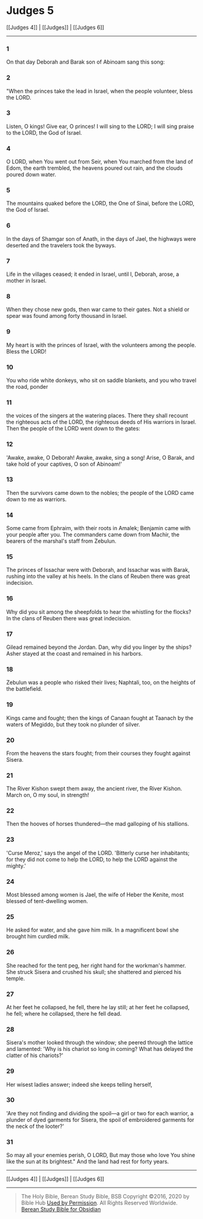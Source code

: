 # Judges 5

[[Judges 4]] | [[Judges]] | [[Judges 6]]

---

### 1
On that day Deborah and Barak son of Abinoam sang this song:

### 2
"When the princes take the lead in Israel, when the people volunteer, bless the LORD.

### 3
Listen, O kings! Give ear, O princes! I will sing to the LORD; I will sing praise to the LORD, the God of Israel.

### 4
O LORD, when You went out from Seir, when You marched from the land of Edom, the earth trembled, the heavens poured out rain, and the clouds poured down water.

### 5
The mountains quaked before the LORD, the One of Sinai, before the LORD, the God of Israel.

### 6
In the days of Shamgar son of Anath, in the days of Jael, the highways were deserted and the travelers took the byways.

### 7
Life in the villages ceased; it ended in Israel, until I, Deborah, arose, a mother in Israel.

### 8
When they chose new gods, then war came to their gates. Not a shield or spear was found among forty thousand in Israel.

### 9
My heart is with the princes of Israel, with the volunteers among the people. Bless the LORD!

### 10
You who ride white donkeys, who sit on saddle blankets, and you who travel the road, ponder

### 11
the voices of the singers at the watering places. There they shall recount the righteous acts of the LORD, the righteous deeds of His warriors in Israel. Then the people of the LORD went down to the gates:

### 12
'Awake, awake, O Deborah! Awake, awake, sing a song! Arise, O Barak, and take hold of your captives, O son of Abinoam!'

### 13
Then the survivors came down to the nobles; the people of the LORD came down to me as warriors.

### 14
Some came from Ephraim, with their roots in Amalek; Benjamin came with your people after you. The commanders came down from Machir, the bearers of the marshal's staff from Zebulun.

### 15
The princes of Issachar were with Deborah, and Issachar was with Barak, rushing into the valley at his heels. In the clans of Reuben there was great indecision.

### 16
Why did you sit among the sheepfolds to hear the whistling for the flocks? In the clans of Reuben there was great indecision.

### 17
Gilead remained beyond the Jordan. Dan, why did you linger by the ships? Asher stayed at the coast and remained in his harbors.

### 18
Zebulun was a people who risked their lives; Naphtali, too, on the heights of the battlefield.

### 19
Kings came and fought; then the kings of Canaan fought at Taanach by the waters of Megiddo, but they took no plunder of silver.

### 20
From the heavens the stars fought; from their courses they fought against Sisera.

### 21
The River Kishon swept them away, the ancient river, the River Kishon. March on, O my soul, in strength!

### 22
Then the hooves of horses thundered—the mad galloping of his stallions.

### 23
'Curse Meroz,' says the angel of the LORD. 'Bitterly curse her inhabitants; for they did not come to help the LORD, to help the LORD against the mighty.'

### 24
Most blessed among women is Jael, the wife of Heber the Kenite, most blessed of tent-dwelling women.

### 25
He asked for water, and she gave him milk. In a magnificent bowl she brought him curdled milk.

### 26
She reached for the tent peg, her right hand for the workman's hammer. She struck Sisera and crushed his skull; she shattered and pierced his temple.

### 27
At her feet he collapsed, he fell, there he lay still; at her feet he collapsed, he fell; where he collapsed, there he fell dead.

### 28
Sisera's mother looked through the window; she peered through the lattice and lamented: 'Why is his chariot so long in coming? What has delayed the clatter of his chariots?'

### 29
Her wisest ladies answer; indeed she keeps telling herself,

### 30
'Are they not finding and dividing the spoil—a girl or two for each warrior, a plunder of dyed garments for Sisera, the spoil of embroidered garments for the neck of the looter?'

### 31
So may all your enemies perish, O LORD, But may those who love You shine like the sun at its brightest." And the land had rest for forty years.

---

[[Judges 4]] | [[Judges]] | [[Judges 6]]

---

> The Holy Bible, Berean Study Bible, BSB
> Copyright &copy;2016, 2020 by Bible Hub
> [Used by Permission](https://berean.bible/terms.htm). All Rights Reserved Worldwide.
> [Berean Study Bible for Obsidian](https://github.com/gapmiss/berean-study-bible-for-obsidian)

